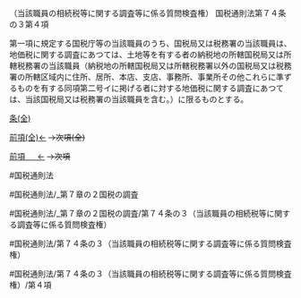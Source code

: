 （当該職員の相続税等に関する調査等に係る質問検査権）
国税通則法第７４条の３第４項

第一項に規定する国税庁等の当該職員のうち、国税局又は税務署の当該職員は、地価税に関する調査にあつては、土地等を有する者の納税地の所轄国税局又は所轄税務署の当該職員（納税地の所轄国税局又は所轄税務署以外の国税局又は税務署の所轄区域内に住所、居所、本店、支店、事務所、事業所その他これらに準ずるものを有する同項第二号イに掲げる者に対する地価税に関する調査にあつては、当該国税局又は税務署の当該職員を含む。）に限るものとする。

[条(全)](国税通則法＿＿＿＿＿第７４条の３_.md)

[前項(全)←](国税通則法＿＿＿＿＿第７４条の３第３項_.md)  ~~→次項(全)~~

[前項 　 ←](国税通則法＿＿＿＿＿第７４条の３第３項.md)  ~~→次項~~



#国税通則法

#国税通則法/_第７章の２国税の調査

#国税通則法/_第７章の２国税の調査/第７４条の３（当該職員の相続税等に関する調査等に係る質問検査権）

#国税通則法/第７４条の３（当該職員の相続税等に関する調査等に係る質問検査権）

#国税通則法/第７４条の３（当該職員の相続税等に関する調査等に係る質問検査権）/第４項

